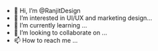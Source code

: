 - 👋 Hi, I’m @RanjitDesign
- 👀 I’m interested in UI/UX and marketing design...
- 🌱 I’m currently learning ...
- 💞️ I’m looking to collaborate on ...
- 📫 How to reach me ...

<!---
RanjitDesign/RanjitDesign is a ✨ special ✨ repository because its `README.md` (this file) appears on your GitHub profile.
You can click the Preview link to take a look at your changes.
--->
